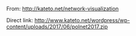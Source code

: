 From: http://kateto.net/network-visualization

Direct link: http://www.kateto.net/wordpress/wp-content/uploads/2017/06/polnet2017.zip

